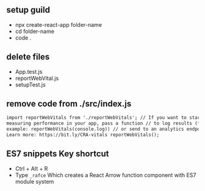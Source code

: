 ## setup guild

- npx create-react-app folder-name
- cd folder-name
- code .

## delete files

- App.test.js
- reportWebVital.js
- setupTest.js

## remove code from ./src/index.js

```html
import reportWebVitals from './reportWebVitals'; // If you want to start
measuring performance in your app, pass a function // to log results (for
example: reportWebVitals(console.log)) // or send to an analytics endpoint.
Learn more: https://bit.ly/CRA-vitals reportWebVitals();
```

## ES7 snippets Key shortcut

- Ctrl + Alt + R
- Type `_rafce` Which creates a React Arrow function component with ES7 module system
